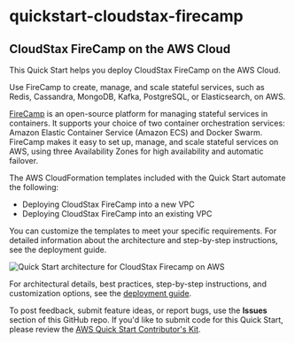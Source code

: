 # quickstart-cloudstax-firecamp
## CloudStax FireCamp on the AWS Cloud

This Quick Start helps you deploy CloudStax FireCamp on the AWS Cloud.

Use FireCamp to create, manage, and scale stateful services, such as Redis, Cassandra, MongoDB, Kafka, PostgreSQL, or Elasticsearch, on AWS.  

[FireCamp](https://github.com/cloudstax/firecamp/) is an open-source platform for managing stateful services in containers. It supports your choice of two container orchestration services: Amazon Elastic Container Service (Amazon ECS) and Docker Swarm.
FireCamp makes it easy to set up, manage, and scale stateful services on AWS, using three Availability Zones for high availability and automatic failover.   

The AWS CloudFormation templates included with the Quick Start automate the following:

- Deploying CloudStax FireCamp into a new VPC
- Deploying CloudStax FireCamp into an existing VPC

You can customize the templates to meet your specific requirements. For detailed information about the architecture and step-by-step instructions, see the deployment guide.

![Quick Start architecture for CloudStax Firecamp on AWS](https://d0.awsstatic.com/partner-network/QuickStart/datasheets/couchbase-architecture-on-aws.png)

For architectural details, best practices, step-by-step instructions, and customization options, see the 
[deployment guide](https://s3.amazonaws.com/quickstart-reference/cloudstax/firecamp/latest/doc/cloudstax-firecamp-on-the-aws-cloud.pdf).

To post feedback, submit feature ideas, or report bugs, use the **Issues** section of this GitHub repo.
If you'd like to submit code for this Quick Start, please review the [AWS Quick Start Contributor's Kit](https://aws-quickstart.github.io/).

